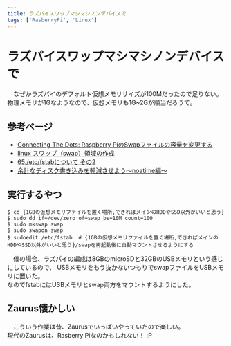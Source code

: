 ```yaml
---
title: ラズパイスワップマシマシノンデバイスで
tags: ['RasberryPi', 'Linux']
---
```

# ラズパイスワップマシマシノンデバイスで
　なぜかラズパイのデフォルト仮想メモリサイズが100Mだったので足りない。  
物理メモリが1Gなようなので、仮想メモリも1G\~2Gが順当だろうて。


## 参考ページ
- [Connecting The Dots: Raspberry PiのSwapファイルの容量を変更する](http://tai1-mo.blogspot.jp/2013/06/raspberry-piswap.html)
- [linux スワップ（swap）領域の作成](http://kazmax.zpp.jp/linux_beginner/mkswap.html)
- [65./etc/fstabについて その2](http://www.linux-beginner.com/linux_kihon65.html)
- [余計なディスク書き込みを軽減させよう～noatime編～](http://www.itmedia.co.jp/help/tips/linux/l0298.html)


## 実行するやつ
```console
$ cd {1GBの仮想メモリファイルを置く場所,できればメインのHDDやSSD以外がいいと思う}
$ sudo dd if=/dev/zero of=swap bs=10M count=100
$ sudo mkswap swap
$ sudo swapon swap
$ sudoedit /etc/fstab  # {1GBの仮想メモリファイルを置く場所,できればメインのHDDやSSD以外がいいと思う}/swapを再起動後に自動マウントさせるようにする
```

　僕の場合、ラズパイの編成は8GBのmicroSDと32GBのUSBメモリという感じにしているので、
USBメモリをもう抜かないつもりでswapファイルをUSBメモリに置いた。  
なのでfstabにはUSBメモリとswap両方をマウントするようにした。


## Zaurus懐かしい
　こういう作業は昔、Zaurusでいっぱいやっていたので楽しい。  
現代のZaurusは、Rasberry Piなのかもしれない！ :P
